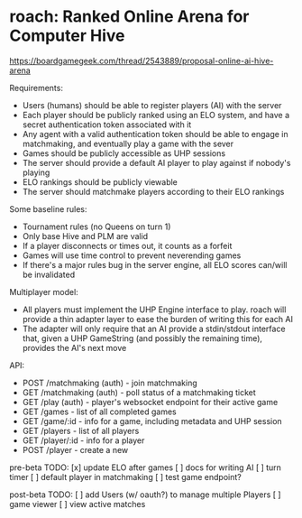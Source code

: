 roach: Ranked Online Arena for Computer Hive
============================================

https://boardgamegeek.com/thread/2543889/proposal-online-ai-hive-arena

Requirements:
* Users (humans) should be able to register players (AI) with the server
* Each player should be publicly ranked using an ELO system, and have a secret
  authentication token associated with it
* Any agent with a valid authentication token should be able to engage in
  matchmaking, and eventually play a game with the sever
* Games should be publicly accessible as UHP sessions
* The server should provide a default AI player to play against if nobody's
  playing
* ELO rankings should be publicly viewable
* The server should matchmake players according to their ELO rankings

Some baseline rules:
* Tournament rules (no Queens on turn 1)
* Only base Hive and PLM are valid
* If a player disconnects or times out, it counts as a forfeit
* Games will use time control to prevent neverending games
* If there's a major rules bug in the server engine, all ELO scores can/will be
  invalidated

Multiplayer model:
* All players must implement the UHP Engine interface to play. roach will
  provide a thin adapter layer to ease the burden of writing this for each AI
* The adapter will only require that an AI provide a stdin/stdout interface
  that, given a UHP GameString (and possibly the remaining time), provides the
  AI's next move

API:
* POST /matchmaking (auth) - join matchmaking
* GET /matchmaking (auth) - poll status of a matchmaking ticket
* GET /play (auth) - player's websocket endpoint for their active game
* GET /games - list of all completed games
* GET /game/:id - info for a game, including metadata and UHP session
* GET /players - list of all players
* GET /player/:id - info for a player
* POST /player - create a new

pre-beta TODO:
[x] update ELO after games
[ ] docs for writing AI
[ ] turn timer
[ ] default player in matchmaking
[ ] test game endpoint?

post-beta TODO:
[ ] add Users (w/ oauth?) to manage multiple Players
[ ] game viewer
[ ] view active matches
